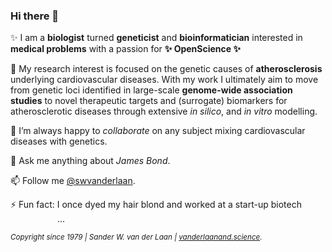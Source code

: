 ### Hi there 👋

<!--
**swvanderlaan/swvanderlaan** is a ✨ _special_ ✨ repository because its `README.md` (this file) appears on your GitHub profile.

Here are some ideas to get you started:

- 🔭 I’m currently working on ...
- 🌱 I’m currently learning ...
- 👯 I’m looking to collaborate on ...
- 🤔 I’m looking for help with ...
- 💬 Ask me about ...
- 📫 How to reach me: ...
- 😄 Pronouns: ...
- ⚡ Fun fact: ...
-->

✨ I am a **biologist** turned **geneticist** and **bioinformatician** interested in **medical problems** with a passion for **✨ OpenScience ✨**

🔭 My research interest is focused on the genetic causes of **atherosclerosis** underlying cardiovascular diseases. With my work I ultimately aim to move from genetic loci identified in large-scale **genome-wide association studies** to novel therapeutic targets and (surrogate) biomarkers for atherosclerotic diseases through extensive _in silico_, and _in vitro_ modelling.

👯 I’m always happy to _collaborate_ on any subject mixing cardiovascular diseases with genetics.

💬 Ask me anything about _James Bond_.

📫 Follow me [@swvanderlaan](https://www.twitter.com/swvanderlaan).

⚡ Fun fact: I once dyed my hair blond and worked at a start-up biotech <img src="https://user-images.githubusercontent.com/8877879/149102619-56d82e7c-5b01-4c9e-870a-3c16afd19c42.png" width="75" height="14" />...


<sup>_Copyright since 1979 | Sander W. van der Laan | [vanderlaanand.science](https://vanderlaanand.science)._</sup>
